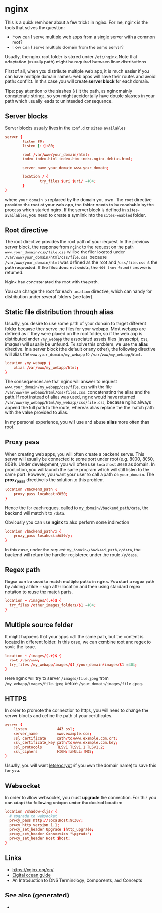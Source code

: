 # nginx

This is a quick reminder about a few tricks in nginx. For me, nginx is
the tools that solves the question:

  - How can I serve multiple web apps from a single server with a common
    root?
  - How can I serve multiple domain from the same server?

Usually, the nginx root folder is stored under `/etc/nginx`. Note that
adaptation (usually path) might be required between linux distributions.

First of all, when you distribute multiple web app, it is much easier if
you can have multiple domain names: web apps will have their routes and
avoid paths conflict. In this case you will create **server block** for
each domain.

Tips: pay attention to the slashes (`/`) it the path, as nginx mainly
concatenate strings, so you might accidentally have double slashes in
your path which usually leads to unintended consequence.

## Server blocks

Server blocks usually lives in the `conf.d` or `sites-availables`

``` conf
server {
        listen 80;
        listen [::]:80;

        root /var/www/your_domain/html;
        index index.html index.htm index.nginx-debian.html;

        server_name your_domain www.your_domain;

        location / {
                try_files $uri $uri/ =404;
        }
}
```

where `your_domain` is replaced by the domain you own. The `root`
directive provides the root of your web app, the folder needs to be
reachable by the process which started nginx. If the server block is
defined in `sites-availables`, you need to create a symlink into the
`sites-enabled` folder.

## Root directive

The root directive provides the root path of your request. In the
previous server block, the response from `nginx` to the request on the
path `www.your_domain/css/file.css` will be the filer located under
`/var/www/your_domain/html/css/file.css`, because
`/var/www/your_domain/html` was defined as the root and `/css/file.css`
is the path requested. If the files does not exists, the `404 (not
found)` answer is returned.

Nginx has concatenated the root with the path.

You can change the root for each `location` directive, which can handy
for distribution under several folders (see later).

## Static file distribution through alias

Usually, you desire to use some path of your domain to target different
folder because they serve the files for your webapp. Most webapp are
defined as if they were placed on the root folder, so if the web app is
distributed under `/my_webapp` the associated assets files (javascript,
css, images) will usually be unfound. To solve this problem, we use the
**alias** directive. In a server block (the default or any other), the
following directive will alias the `www.your_domain/my_webapp` to
`/var/www/my_webapp/html`.

``` conf
location /my_webapp {
    alias /var/www/my_webapp/html;
}
```

The consequences are that nginx will answer to request
`www.your_domain/my_webapp/css/file.css` with the file
`/var/www/my_webapp/html/css/files.css`, concatenating the alias and the
path. If root instead of alias was used, nginx would have returned
`/var/www/my_webapp/html/my_webapp/css/file.css`, because nginx always
append the full path to the route, whereas alias replace the the match
path with the value provided to alias.

In my personal experience, you will use and abuse **alias** more often
than root.

## Proxy pass

When creating web apps, you will often create a backend server. This
server will usually be connected to some port under root (e.g. 8000,
8050, 8081). Under development, you will often use `localhost:8050` as
domain. In production, you will launch the same program which will still
listen to the same port. However, you want your user to call a path on
`your_domain`. The **proxy<sub>pass</sub>** directive is the solution to
this problem.

``` conf
location /backend_path {
    proxy_pass locahost:8050;
}
```

Hence the for each request called to `my_domain//backend_path/data`, the
backend will match it to `/data`.

Obviously you can use **nginx** to also perform some indirection

``` conf
location /backend_path/x {
    proxy_pass locahost:8050/y;
}
```

In this case, under the request `my_domain//backend_path/x/data`, the
backend will return the handler registered under the route `/y/data`.

## Regex path

Regex can be used to match multiple paths in nginx. You start a regex
path by adding a tilde `~` sign after location and then using standard
regex notation to reuse the match parts.

``` conf
location ~ /images/(.+)$ {
  try_files /other_images_folders/$1 =404;
}
```

## Multiple source folder

It might happens that your apps call the same path, but the content is
located in different folder. In this case, we can combine root and regex
to sovle the issue.

``` conf
location ~ /images/(.+)$ {
  root /var/www;
  try_files /my_webapp/images/$1 /your_domain/images/$1 =404;
}
```

Here nginx will try to server `/images/file.jpeg` from
`/my_webapp/images/file.jpeg` before `/your_domain/images/file.jpeg`.

## HTTPS

In order to promote the connection to https, you will need to change the
server blocks and define the path of your certificates.

``` conf
server {
    listen              443 ssl;
    server_name         www.example.com;
    ssl_certificate     path/to/www.example.com.crt;
    ssl_certificate_key path/to/www.example.com.key;
    ssl_protocols       TLSv1 TLSv1.1 TLSv1.2;
    ssl_ciphers         HIGH:!aNULL:!MD5;
}
```

Usually, you will want
[letsencrypt](https://www.digitalocean.com/community/tutorials/how-to-secure-nginx-with-let-s-encrypt-on-ubuntu-18-04)
(if you own the domain name) to save this for you.

## Websocket

In order to allow websocket, you must **upgrade** the connection. For
this you can adapt the following snippet under the desired location:

``` conf
location /shadow-cljs/ {
  # upgrade to websocket
  proxy_pass http://localhost:9630/;
  proxy_http_version 1.1;
  proxy_set_header Upgrade $http_upgrade;
  proxy_set_header Connection "Upgrade";
  proxy_set_header Host $host;
}
```

## Links

  - <https://nginx.org/en/>
  - [Digital ocean
    guide](https://www.digitalocean.com/community/tutorials/how-to-install-nginx-on-ubuntu-20-04)
  - [An Introduction to DNS Terminology, Components, and
    Concepts](https://www.digitalocean.com/community/tutorials/an-introduction-to-dns-terminology-components-and-concepts)

## See also (generated)

  -

